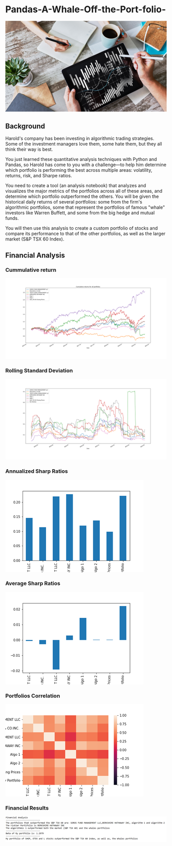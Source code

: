 # Pandas-A-Whale-Off-the-Port-folio-

![Portfolio](Images/portfolio.jpg.png)

## Background
Harold's company has been investing in algorithmic trading strategies. Some of the investment managers love them, some hate them, but they all think their way is best.

You just learned these quantitative analysis techniques with Python and Pandas, so Harold has come to you with a challenge—to help him determine which portfolio is performing the best across multiple areas: volatility, returns, risk, and Sharpe ratios.

You need to create a tool (an analysis notebook) that analyzes and visualizes the major metrics of the portfolios across all of these areas, and determine which portfolio outperformed the others. You will be given the historical daily returns of several portfolios: some from the firm's algorithmic portfolios, some that represent the portfolios of famous "whale" investors like Warren Buffett, and some from the big hedge and mutual funds. 

You will then use this analysis to create a custom portfolio of stocks and compare its performance to that of the other portfolios, as well as the larger market (S&P TSX 60 Index).

## Financial Analysis

### Cummulative return

![Cum_return](Images/cum_returns.png)

### Rolling Standard Deviation

![rolling](Images/rolling_sd.png)

### Annualized Sharp Ratios

![annual_sharp](Images/annualized_sharpe_ratios.png)

### Average Sharp Ratios

![ave_sharp](Images/averaging_sharpe_ratios.png)

### Portfolios Correlation

![corr](Images/correlation.png)

### Financial Results

![results](Images/financial_results.png)